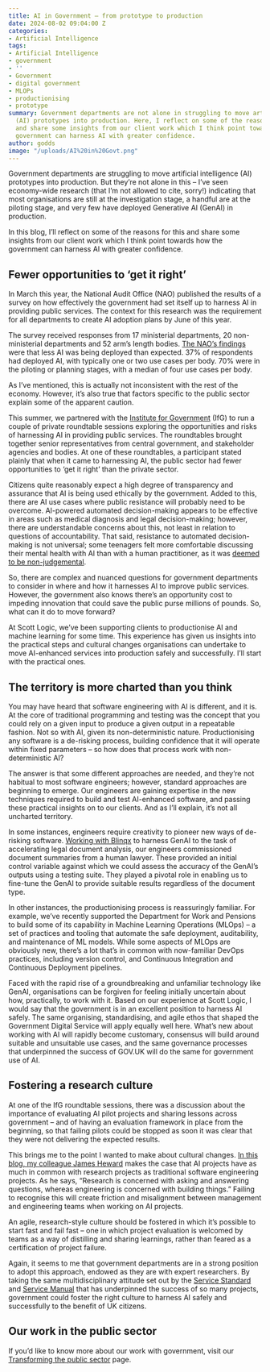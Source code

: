 ```yaml
---
title: AI in Government – from prototype to production
date: 2024-08-02 09:04:00 Z
categories:
- Artificial Intelligence
tags:
- Artificial Intelligence
- government
- ''
- Government
- digital government
- MLOPs
- productionising
- prototype
summary: Government departments are not alone in struggling to move artificial intelligence
  (AI) prototypes into production. Here, I reflect on some of the reasons for this
  and share some insights from our client work which I think point towards how the
  government can harness AI with greater confidence.
author: godds
image: "/uploads/AI%20in%20Govt.png"
---
```


Government departments are struggling to move artificial intelligence (AI) prototypes into production. But they’re not alone in this – I’ve seen economy-wide research (that I’m not allowed to cite, sorry!) indicating that most organisations are still at the investigation stage, a handful are at the piloting stage, and very few have deployed Generative AI (GenAI) in production.

In this blog, I’ll reflect on some of the reasons for this and share some insights from our client work which I think point towards how the government can harness AI with greater confidence.

## Fewer opportunities to ‘get it right’

In March this year, the National Audit Office (NAO) published the results of a survey on how effectively the government had set itself up to harness AI in providing public services. The context for this research was the requirement for all departments to create AI adoption plans by June of this year.

The survey received responses from 17 ministerial departments, 20 non-ministerial departments and 52 arm’s length bodies. [The NAO’s findings](https://www.nao.org.uk/reports/use-of-artificial-intelligence-in-government/) were that less AI was being deployed than expected. 37% of respondents had deployed AI, with typically one or two use cases per body. 70% were in the piloting or planning stages, with a median of four use cases per body.

As I’ve mentioned, this is actually not inconsistent with the rest of the economy. However, it’s also true that factors specific to the public sector explain some of the apparent caution.

This summer, we partnered with the [Institute for Government](https://www.instituteforgovernment.org.uk/) (IfG) to run a couple of private roundtable sessions exploring the opportunities and risks of harnessing AI in providing public services. The roundtables brought together senior representatives from central government, and stakeholder agencies and bodies. At one of these roundtables, a participant stated plainly that when it came to harnessing AI, the public sector had fewer opportunities to ‘get it right’ than the private sector.

Citizens quite reasonably expect a high degree of transparency and assurance that AI is being used ethically by the government. Added to this, there are AI use cases where public resistance will probably need to be overcome. AI-powered automated decision-making appears to be effective in areas such as medical diagnosis and legal decision-making; however, there are understandable concerns about this, not least in relation to questions of accountability. That said, resistance to automated decision-making is not universal; some teenagers felt more comfortable discussing their mental health with AI than with a human practitioner, as it was [deemed to be non-judgemental](https://www.ncbi.nlm.nih.gov/pmc/articles/PMC10876024/).

So, there are complex and nuanced questions for government departments to consider in where and how it harnesses AI to improve public services. However, the government also knows there’s an opportunity cost to impeding innovation that could save the public purse millions of pounds. So, what can it do to move forward?

At Scott Logic, we’ve been supporting clients to productionise AI and machine learning for some time. This experience has given us insights into the practical steps and cultural changes organisations can undertake to move AI-enhanced services into production safely and successfully. I’ll start with the practical ones.

## The territory is more charted than you think

You may have heard that software engineering with AI is different, and it is. At the core of traditional programming and testing was the concept that you could rely on a given input to produce a given output in a repeatable fashion. Not so with AI, given its non-deterministic nature. Productionising any software is a de-risking process, building confidence that it will operate within fixed parameters – so how does that process work with non-deterministic AI?

The answer is that some different approaches are needed, and they’re not habitual to most software engineers; however, standard approaches are beginning to emerge. Our engineers are gaining expertise in the new techniques required to build and test AI-enhanced software, and passing these practical insights on to our clients. And as I’ll explain, it’s not all uncharted territory.

In some instances, engineers require creativity to pioneer new ways of de-risking software. [Working with Blinqx](https://www.scottlogic.com/our-work/blinqx-building-genai-paralegal) to harness GenAI to the task of accelerating legal document analysis, our engineers commissioned document summaries from a human lawyer. These provided an initial control variable against which we could assess the accuracy of the GenAI’s outputs using a testing suite. They played a pivotal role in enabling us to fine-tune the GenAI to provide suitable results regardless of the document type.

In other instances, the productionising process is reassuringly familiar. For example, we’ve recently supported the Department for Work and Pensions to build some of its capability in Machine Learning Operations (MLOps) – a set of practices and tooling that automate the safe deployment, auditability, and maintenance of ML models. While some aspects of MLOps are obviously new, there’s a lot that’s in common with now-familiar DevOps practices, including version control, and Continuous Integration and Continuous Deployment pipelines.

Faced with the rapid rise of a groundbreaking and unfamiliar technology like GenAI, organisations can be forgiven for feeling initially uncertain about how, practically, to work with it. Based on our experience at Scott Logic, I would say that the government is in an excellent position to harness AI safely. The same organising, standardising, and agile ethos that shaped the Government Digital Service will apply equally well here. What’s new about working with AI will rapidly become customary, consensus will build around suitable and unsuitable use cases, and the same governance processes that underpinned the success of GOV.UK will do the same for government use of AI.

## Fostering a research culture

At one of the IfG roundtable sessions, there was a discussion about the importance of evaluating AI pilot projects and sharing lessons across government – and of having an evaluation framework in place from the beginning, so that failing pilots could be stopped as soon it was clear that they were not delivering the expected results.

This brings me to the point I wanted to make about cultural changes. [In this blog, my colleague James Heward](https://blog.scottlogic.com/2023/11/22/capabilities-to-deploy-ai-in-your-organisation.html) makes the case that AI projects have as much in common with research projects as traditional software engineering projects. As he says, “Research is concerned with asking and answering questions, whereas engineering is concerned with building things.” Failing to recognise this will create friction and misalignment between management and engineering teams when working on AI projects.

An agile, research-style culture should be fostered in which it’s possible to start fast and fail fast – one in which project evaluation is welcomed by teams as a way of distilling and sharing learnings, rather than feared as a certification of project failure.

Again, it seems to me that government departments are in a strong position to adopt this approach, endowed as they are with expert researchers. By taking the same multidisciplinary attitude set out by the [Service Standard](https://www.gov.uk/service-manual/service-standard) and [Service Manual](https://www.gov.uk/service-manual) that has underpinned the success of so many projects, government could foster the right culture to harness AI safely and successfully to the benefit of UK citizens.

## Our work in the public sector

If you’d like to know more about our work with government, visit our [Transforming the public sector](https://www.scottlogic.com/what-we-do/transforming-the-public-sector) page.